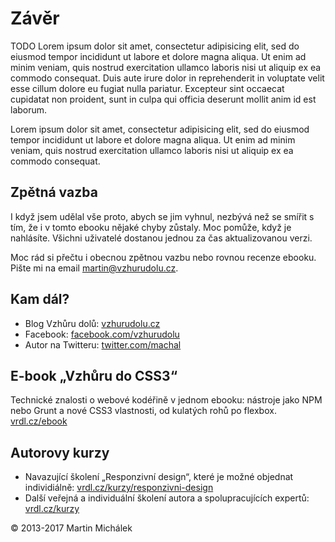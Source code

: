 # Závěr

TODO Lorem ipsum dolor sit amet, consectetur adipisicing elit, sed do eiusmod
tempor incididunt ut labore et dolore magna aliqua. Ut enim ad minim veniam,
quis nostrud exercitation ullamco laboris nisi ut aliquip ex ea commodo
consequat. Duis aute irure dolor in reprehenderit in voluptate velit esse
cillum dolore eu fugiat nulla pariatur. Excepteur sint occaecat cupidatat non
proident, sunt in culpa qui officia deserunt mollit anim id est laborum.

Lorem ipsum dolor sit amet, consectetur adipisicing elit, sed do eiusmod
tempor incididunt ut labore et dolore magna aliqua. Ut enim ad minim veniam,
quis nostrud exercitation ullamco laboris nisi ut aliquip ex ea commodo
consequat. 


## Zpětná vazba

I když jsem udělal vše proto, abych se jim vyhnul, nezbývá než se smířit s tím, že i v tomto ebooku nějaké chyby zůstaly. Moc pomůže, když je nahlásíte. Všichni uživatelé dostanou jednou za čas aktualizovanou verzi.

Moc rád si přečtu i obecnou zpětnou vazbu nebo rovnou recenze ebooku. Pište mi na email [martin@vzhurudolu.cz](mailto:martin@vzhurudolu.cz).


## Kam dál?

- Blog Vzhůru dolů: [vzhurudolu.cz](http://www.vzhurudolu.cz)
- Facebook: [facebook.com/vzhurudolu](https://facebook.com/vzhurudolu)
- Autor na Twitteru: [twitter.com/machal](https://twitter.com/machal)


## E-book „Vzhůru do CSS3“

Technické znalosti o webové kodéřině v jednom ebooku: nástroje jako NPM nebo Grunt a nové CSS3 vlastnosti, od kulatých rohů po flexbox. [vrdl.cz/ebook](http://www.vzhurudolu.cz/ebook)


## Autorovy kurzy

- Navazující školení „Responzivní design“, které je možné objednat individiálně: [vrdl.cz/kurzy/responzivni-design](http://www.vzhurudolu.cz/kurzy/responzivni-design)
- Další veřejná a individuální školení autora a spolupracujících expertů: [vrdl.cz/kurzy](http://www.vzhurudolu.cz/kurzy)


© 2013-2017 Martin Michálek




